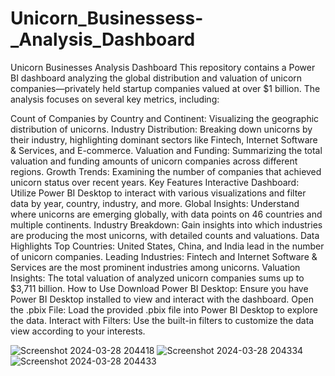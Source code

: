# Unicorn_Businessess-_Analysis_Dashboard

Unicorn Businesses Analysis Dashboard
This repository contains a Power BI dashboard analyzing the global distribution and valuation of unicorn companies—privately held startup companies valued at over $1 billion. The analysis focuses on several key metrics, including:

Count of Companies by Country and Continent: Visualizing the geographic distribution of unicorns.
Industry Distribution: Breaking down unicorns by their industry, highlighting dominant sectors like Fintech, Internet Software & Services, and E-commerce.
Valuation and Funding: Summarizing the total valuation and funding amounts of unicorn companies across different regions.
Growth Trends: Examining the number of companies that achieved unicorn status over recent years.
Key Features
Interactive Dashboard: Utilize Power BI Desktop to interact with various visualizations and filter data by year, country, industry, and more.
Global Insights: Understand where unicorns are emerging globally, with data points on 46 countries and multiple continents.
Industry Breakdown: Gain insights into which industries are producing the most unicorns, with detailed counts and valuations.
Data Highlights
Top Countries: United States, China, and India lead in the number of unicorn companies.
Leading Industries: Fintech and Internet Software & Services are the most prominent industries among unicorns.
Valuation Insights: The total valuation of analyzed unicorn companies sums up to $3,711 billion.
How to Use
Download Power BI Desktop: Ensure you have Power BI Desktop installed to view and interact with the dashboard.
Open the .pbix File: Load the provided .pbix file into Power BI Desktop to explore the data.
Interact with Filters: Use the built-in filters to customize the data view according to your interests.

![Screenshot 2024-03-28 204418](https://github.com/YuvrajSingh8689/Unicorn_Businessess-_Analysis_Dashboard/assets/142512099/9eeba95f-9520-40c2-a927-b9859f551b60)
![Screenshot 2024-03-28 204334](https://github.com/YuvrajSingh8689/Unicorn_Businessess-_Analysis_Dashboard/assets/142512099/0ef7d644-8eb9-4a9a-b21c-26ce8b58deb9)
![Screenshot 2024-03-28 204433](https://github.com/YuvrajSingh8689/Unicorn_Businessess-_Analysis_Dashboard/assets/142512099/15ade597-1485-4450-8bfb-35ce3074d101)
